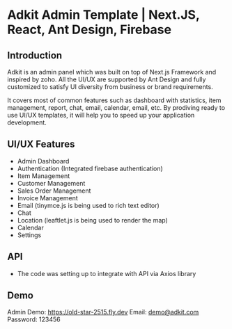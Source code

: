 # Adkit Admin Template | Next.JS, React, Ant Design, Firebase

## Introduction

Adkit is an admin panel which was built on top of Next.js Framework and inspired by zoho. All the UI/UX are supported by Ant Design and fully customized to satisfy UI diversity from business or brand requirements.

It covers most of common features such as dashboard with statistics, item management, report, chat, email, calendar, email, etc. By prodiving ready to use UI/UX templates, it will help you to speed up your application development.

## UI/UX Features
- Admin Dashboard
- Authentication (Integrated firebase authentication)
- Item Management
- Customer Management
- Sales Order Management
- Invoice Management
- Email (tinymce.js is being used to rich text editor)
- Chat
- Location (leaftlet.js is being used to render the map)
- Calendar
- Settings

## API
- The code was setting up to integrate with API via Axios library

## Demo

Admin Demo: https://old-star-2515.fly.dev
Email: demo@adkit.com
Password: 123456